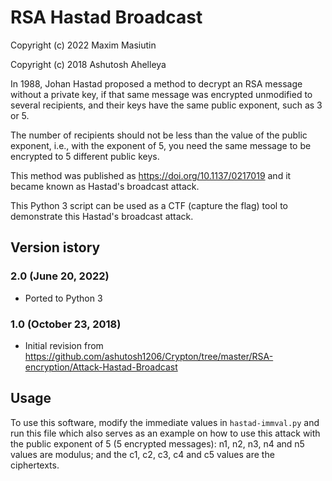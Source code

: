 
# RSA Hastad Broadcast
Copyright (c) 2022 Maxim Masiutin

Copyright (c) 2018 Ashutosh Ahelleya

In 1988, Johan Hastad proposed a method to decrypt an RSA message without a private key,
if that same message was encrypted unmodified to several recipients,
and their keys have the same public exponent, such as 3 or 5.

The number of recipients should not be less than the value of the public exponent, i.e.,
with the exponent of 5, you need the same message to be encrypted to 5 different public keys.

This method was published as https://doi.org/10.1137/0217019
and it became known as Hastad's broadcast attack.

This Python 3 script can be used as a CTF (capture the flag) tool
to demonstrate this Hastad's broadcast attack.


## Version istory
### 2.0 (June 20, 2022)
- Ported to Python 3
### 1.0 (October 23, 2018)
- Initial revision from https://github.com/ashutosh1206/Crypton/tree/master/RSA-encryption/Attack-Hastad-Broadcast

## Usage

To use this software, modify the immediate values in `hastad-immval.py` and run this file which also serves as an example on how to use this attack
with the public exponent of 5 (5 encrypted messages): n1, n2, n3, n4 and n5 values are modulus; and the c1, c2, c3, c4 and c5 values are the ciphertexts.
